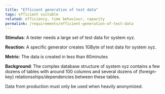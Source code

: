 ```yaml
---
title: "Efficient generation of test data"
tags: efficient suitable
related: efficiency, time behaviour, capacity
permalink: /requirements/efficient-generation-of-test-data
---
```


<div class="quality-requirement" markdown="1">

**Stimulus**: A tester needs a large set of test data for system xyz.


**Reaction**: A specific generator creates 1GByte of test data for system xyz.


**Metric**: The data is created in less than 60minutes

**Background**: The complex database structure of system xyz contains a few dozens of tables with around 100 columns and several dozens of (foreign-key) relationsships/dependencies between these tables.

Data from production must only be used when heavily anonymized.
</div><br>



